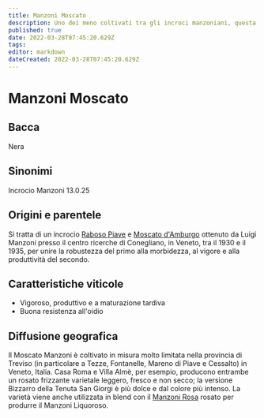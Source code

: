 ```yaml
---
title: Manzoni Moscato
description: Uno dei meno coltivati tra gli incroci manzoniani, questa versione dalla buccia scura è usata per fare rosati dolci e frizzanti in Trentino.
published: true
date: 2022-03-28T07:45:20.629Z
tags: 
editor: markdown
dateCreated: 2022-03-28T07:45:20.629Z
---
```


# Manzoni Moscato

## Bacca
Nera

## Sinonimi
Incrocio Manzoni 13.0.25

## Origini e parentele
Si tratta di un incrocio [Raboso Piave](/vitigni/Italia/raboso-piave) e [Moscato d'Amburgo](/vitigni/Regno-Unito/Muscat-of-Hamburg) ottenuto da Luigi Manzoni presso il centro ricerche di Conegliano, in Veneto, tra il 1930 e il 1935, per unire la robustezza del primo alla morbidezza, al vigore e alla produttività del secondo.

## Caratteristiche viticole

- Vigoroso, produttivo e a maturazione tardiva 
- Buona resistenza all'oidio

## Diffusione geografica

Il Moscato Manzoni è coltivato in misura molto limitata nella provincia di Treviso (in particolare a Tezze, Fontanelle, Mareno di Piave e Cessalto) in Veneto, Italia. Casa Roma e Villa Almè, per esempio, producono entrambe un rosato frizzante varietale leggero, fresco e non secco; la versione Bizzarro della Tenuta San Giorgi è più dolce e dal colore più intenso. La varietà viene anche utilizzata in blend con il [Manzoni Rosa](/vitigni/Italia/manzoni-rosa) rosato per produrre il Manzoni Liquoroso.
